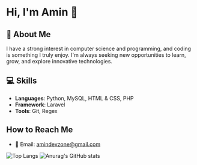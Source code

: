 # Hi, I'm Amin 👋

## 🌟 About Me
I have a strong interest in computer science and programming, and coding is something I truly enjoy. I'm always seeking new opportunities to learn, grow, and explore innovative technologies.

## 💻 Skills
- **Languages**: Python, MySQL, HTML & CSS, PHP
- **Framework**: Laravel
- **Tools**: Git, Regex

## How to Reach Me
- 📧 Email: amindevzone@gmail.com

![Top Langs](https://github-readme-stats.vercel.app/api/top-langs/?username=DevAmin-2025&layout=compact&hide=hack,javascript&card_width=400)
![Anurag's GitHub stats](https://github-readme-stats.vercel.app/api?username=DevAmin-2025&show_icons=true&hide=issues,contribs&card_width=400)

